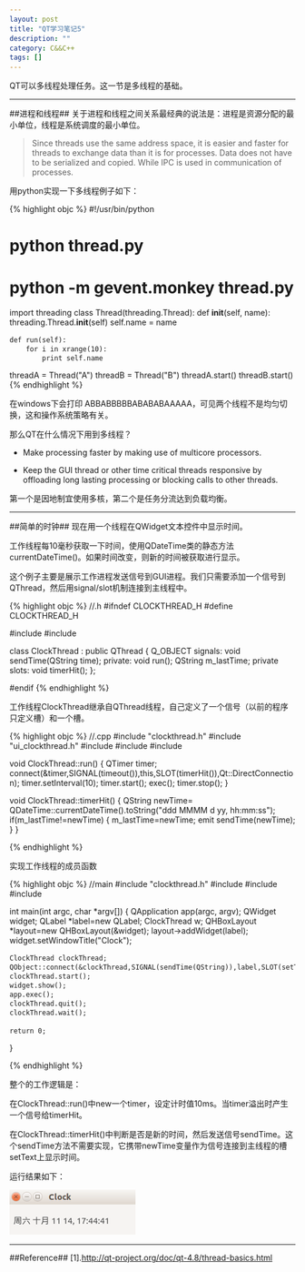 ```yaml
---
layout: post
title: "QT学习笔记5"
description: ""
category: C&&C++
tags: []
---
```


QT可以多线程处理任务。这一节是多线程的基础。

-------------------------------------------------------------

##进程和线程##
关于进程和线程之间关系最经典的说法是：进程是资源分配的最小单位，线程是系统调度的最小单位。

> Since threads use the same address space, it is easier and faster for threads to exchange data than it is for processes. Data does not have to be serialized and copied. While IPC is used in communication of processes.

用python实现一下多线程例子如下：

{% highlight objc %}
#!/usr/bin/python
# python thread.py
# python -m gevent.monkey thread.py
import threading
class Thread(threading.Thread):
    def __init__(self, name):
        threading.Thread.__init__(self)
        self.name = name
   
    def run(self):
        for i in xrange(10):
            print self.name
threadA = Thread("A")
threadB = Thread("B")
threadA.start()
threadB.start()
{% endhighlight %}

在windows下会打印 ABBABBBBBABABABAAAAA，可见两个线程不是均匀切换，这和操作系统策略有关。

那么QT在什么情况下用到多线程？

+ Make processing faster by making use of multicore processors.
 
+ Keep the GUI thread or other time critical threads responsive by offloading long lasting processing or blocking calls to other threads.

第一个是因地制宜使用多核，第二个是任务分流达到负载均衡。

--------------------------------------------------------------------

##简单的时钟##
现在用一个线程在QWidget文本控件中显示时间。

工作线程每10毫秒获取一下时间，使用QDateTime类的静态方法currentDateTime()。如果时间改变，则新的时间被获取进行显示。

这个例子主要是展示工作进程发送信号到GUI进程。我们只需要添加一个信号到QThread，然后用signal/slot机制连接到主线程中。


{% highlight objc %}
//.h
#ifndef CLOCKTHREAD_H
#define CLOCKTHREAD_H

#include <QWidget>
#include <QThread>

class ClockThread : public QThread
{
    Q_OBJECT
signals:
    void sendTime(QString time);
private:
    void run();
    QString m_lastTime;
private slots:
    void timerHit();
};

#endif
{% endhighlight %}

工作线程ClockThread继承自QThread线程，自己定义了一个信号（以前的程序只定义槽）和一个槽。

{% highlight objc %}
//.cpp
#include "clockthread.h"
#include "ui_clockthread.h"
#include <QTimer>
#include <QString>
#include <QDateTime>

void ClockThread::run()
{
    QTimer timer;
    connect(&timer,SIGNAL(timeout()),this,SLOT(timerHit()),Qt::DirectConnection);
    timer.setInterval(10);
    timer.start();
    exec();
    timer.stop();
}

void ClockThread::timerHit()
{
    QString newTime= QDateTime::currentDateTime().toString("ddd MMMM d yy, hh:mm:ss");
    if(m_lastTime!=newTime)
    {
        m_lastTime=newTime;
        emit sendTime(newTime);
    }
}

{% endhighlight %}

实现工作线程的成员函数


{% highlight objc %}
//main
#include "clockthread.h"
#include <QApplication>
#include <QLabel>
#include <QHBoxLayout>

int main(int argc, char *argv[])
{
    QApplication app(argc, argv);
    QWidget widget;
    QLabel *label=new QLabel;
    ClockThread w;
    QHBoxLayout *layout=new QHBoxLayout(&widget);
    layout->addWidget(label);
    widget.setWindowTitle("Clock");

    ClockThread clockThread;
    QObject::connect(&clockThread,SIGNAL(sendTime(QString)),label,SLOT(setText(QString)),Qt::QueuedConnection);
    clockThread.start();
    widget.show();
    app.exec();
    clockThread.quit();
    clockThread.wait();

    return 0;
}

{% endhighlight %}

整个的工作逻辑是：

在ClockThread::run()中new一个timer，设定计时值10ms。当timer溢出时产生一个信号给timerHit。

在ClockThread::timerHit()中判断是否是新的时间，然后发送信号sendTime。这个sendTime方法不需要实现，它携带newTime变量作为信号连接到主线程的槽setText上显示时间。

运行结果如下：

![图片](/assets/images/QT5-1.png)



--------------------------------------------------------------------
##Reference##
[1].http://qt-project.org/doc/qt-4.8/thread-basics.html
